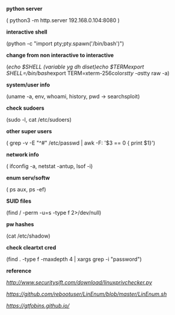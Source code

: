 __python server__

( python3 -m http.server 192.168.0.104:8080 )

__interactive shell__

(python -c "import pty;pty.spawn('/bin/bash')")

__change from non interactive to interactive__

(*echo $SHELL (variable yg dh diset)*echo $TERM*export SHELL=/bin/bash*export TERM=xterm-256color*stty -a*stty raw -a)

__system/user info__

(uname -a, env, whoami, history, pwd -> searchsploit)

__check sudoers__ 

(sudo -l, cat /etc/sudoers)

__other super users__

( grep -v -E "^#" /etc/passwd | awk -F: '$3 == 0 { print $1}')

__network info__

( ifconfig -a, netstat -antup, lsof -i)

__enum serv/softw__

( ps aux, ps -ef)

__SUID files__

(find / -perm -u=s -type f 2>/dev/null)

__pw hashes__

(cat /etc/shadow)

__check cleartxt cred__

(find . -type f -maxdepth 4 | xargs grep -i "password")

__reference__

_http://www.securitysift.com/download/linuxprivchecker.py_

_https://github.com/rebootuser/LinEnum/blob/master/LinEnum.sh_

_https://gtfobins.github.io/_

